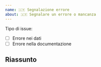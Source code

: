 ```yaml
---
name: 🇮🇹 Segnalazione errore
about: 🇮🇹 Segnalare un errore o mancanza
---
```


<!--
ITA

Grazie per aver mostrato interesse in questo repo.

Si ricorda che questo repo è mantenuto da un numero ristretto di persone

Da sapere prima di segnalare errori:
  - Assicurarsi che l'errore non e' stato riportato prima in un'altro issue.

elimare sopra -->

Tipo di issue:

- [ ] Errore nei dati
- [ ] Errore nella documentazione

## Riassunto

<!-- Scrivi qui la descrizione dell'errore, con riferimento a set di dati oppure documento specifico. -->
